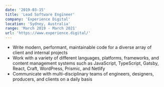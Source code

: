 ```yaml
---
date: '2019-03-15'
title: 'Lead Software Engineer'
company: 'Experience Digital'
location: 'Sydney, Australia'
range: 'March 2019 - March 2021'
url: 'https://www.experience.digital/'
---
```


- Write modern, performant, maintainable code for a diverse array of client and internal projects
- Work with a variety of different languages, platforms, frameworks, and content management systems such as JavaScript, TypeScript, Gatsby, React, Craft, WordPress, Prismic, and Netlify
- Communicate with multi-disciplinary teams of engineers, designers, producers, and clients on a daily basis
